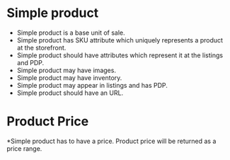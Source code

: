 # Simple product
* Simple product is a base unit of sale.
* Simple product has SKU attribute which uniquely represents a product at the storefront.
* Simple product should have attributes which represent it at the listings and PDP.
* Simple product may have images.
* Simple product may have inventory.
* Simple product may appear in listings and has PDP.
* Simple product should have an URL. 

# Product Price

*Simple product has to have a price.
Product price will be returned as a price range.